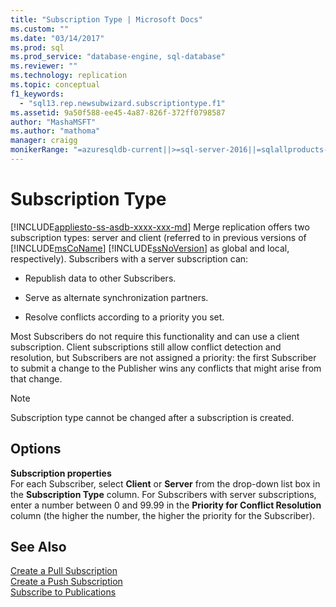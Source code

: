 ```yaml
---
title: "Subscription Type | Microsoft Docs"
ms.custom: ""
ms.date: "03/14/2017"
ms.prod: sql
ms.prod_service: "database-engine, sql-database"
ms.reviewer: ""
ms.technology: replication
ms.topic: conceptual
f1_keywords: 
  - "sql13.rep.newsubwizard.subscriptiontype.f1"
ms.assetid: 9a50f588-ee45-4a87-826f-372ff0798587
author: "MashaMSFT"
ms.author: "mathoma"
manager: craigg
monikerRange: "=azuresqldb-current||>=sql-server-2016||=sqlallproducts-allversions||>=sql-server-linux-2017||=azuresqldb-mi-current"
---
```

# Subscription Type
[!INCLUDE[appliesto-ss-asdb-xxxx-xxx-md](../../includes/appliesto-ss-asdb-xxxx-xxx-md.md)]
  Merge replication offers two subscription types: server and client (referred to in previous versions of [!INCLUDE[msCoName](../../includes/msconame-md.md)] [!INCLUDE[ssNoVersion](../../includes/ssnoversion-md.md)] as global and local, respectively). Subscribers with a server subscription can:  
  
-   Republish data to other Subscribers.  
  
-   Serve as alternate synchronization partners.  
  
-   Resolve conflicts according to a priority you set.  
  
 Most Subscribers do not require this functionality and can use a client subscription. Client subscriptions still allow conflict detection and resolution, but Subscribers are not assigned a priority: the first Subscriber to submit a change to the Publisher wins any conflicts that might arise from that change.  
  
> [!NOTE]  
>  Subscription type cannot be changed after a subscription is created.  
  
## Options  
 **Subscription properties**  
 For each Subscriber, select **Client** or **Server** from the drop-down list box in the **Subscription Type** column. For Subscribers with server subscriptions, enter a number between 0 and 99.99 in the **Priority for Conflict Resolution** column (the higher the number, the higher the priority for the Subscriber).  
  
## See Also  
 [Create a Pull Subscription](../../relational-databases/replication/create-a-pull-subscription.md)   
 [Create a Push Subscription](../../relational-databases/replication/create-a-push-subscription.md)   
 [Subscribe to Publications](../../relational-databases/replication/subscribe-to-publications.md)  
  
  
